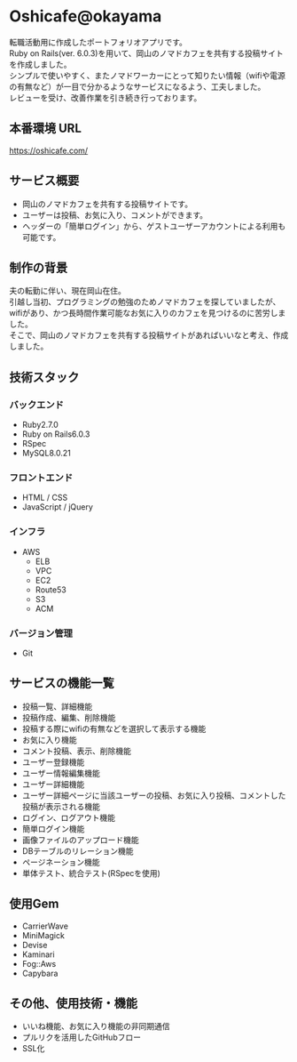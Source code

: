 # Oshicafe@okayama
転職活動用に作成したポートフォリオアプリです。</br>
Ruby on Rails(ver. 6.0.3)を用いて、岡山のノマドカフェを共有する投稿サイトを作成しました。</br>
シンプルで使いやすく、またノマドワーカーにとって知りたい情報（wifiや電源の有無など）が一目で分かるようなサービスになるよう、工夫しました。</br>
レビューを受け、改善作業を引き続き行っております。

## 本番環境 URL
https://oshicafe.com/

## サービス概要
- 岡山のノマドカフェを共有する投稿サイトです。
- ユーザーは投稿、お気に入り、コメントができます。
- ヘッダーの「簡単ログイン」から、ゲストユーザーアカウントによる利用も可能です。

## 制作の背景
夫の転勤に伴い、現在岡山在住。</br>
引越し当初、プログラミングの勉強のためノマドカフェを探していましたが、</br>
wifiがあり、かつ長時間作業可能なお気に入りのカフェを見つけるのに苦労しました。</br>
そこで、岡山のノマドカフェを共有する投稿サイトがあればいいなと考え、作成しました。

## 技術スタック
### バックエンド
- Ruby2.7.0
- Ruby on Rails6.0.3
- RSpec
- MySQL8.0.21
### フロントエンド
- HTML / CSS
- JavaScript / jQuery
### インフラ
- AWS
    - ELB
    - VPC
    - EC2
    - Route53
    - S3
    - ACM
### バージョン管理
- Git

## サービスの機能一覧
- 投稿一覧、詳細機能
- 投稿作成、編集、削除機能
- 投稿する際にwifiの有無などを選択して表示する機能
- お気に入り機能
- コメント投稿、表示、削除機能
- ユーザー登録機能
- ユーザー情報編集機能
- ユーザー詳細機能
- ユーザー詳細ページに当該ユーザーの投稿、お気に入り投稿、コメントした投稿が表示される機能
- ログイン、ログアウト機能
- 簡単ログイン機能
- 画像ファイルのアップロード機能
- DBテーブルのリレーション機能
- ページネーション機能
- 単体テスト、統合テスト(RSpecを使用)

## 使用Gem
- CarrierWave
- MiniMagick
- Devise
- Kaminari
- Fog::Aws
- Capybara

## その他、使用技術・機能
- いいね機能、お気に入り機能の非同期通信
- プルリクを活用したGitHubフロー
- SSL化



